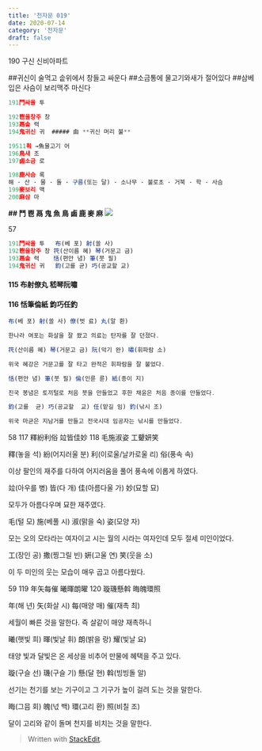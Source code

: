 ```yaml
---
title: '천자문 019'
date: 2020-07-14
category: '천자문'
draft: false
---
```

190 구신 신비아파트

##귀신이 술먹고 솥위에서 창들고 싸운다
##소금통에 물고기와새가 절어있다
##삼베입은 사슴이 보리맥주 마신다

```js
191鬥싸울 투

192鬯울창주 창
193鬲솥 력
194鬼귀신 귀  ##### 甶 **귀신 머리 불**

19511획 →魚물고기 어
196鳥새 조
197鹵소금 로

198鹿사슴 록  
해 · 산 · 물 · 돌 · 구름(또는 달) · 소나무 · 불로초 · 거북 · 학 · 사슴
199麥보리 맥
200麻삼 마
```

**## 鬥 鬯 鬲 鬼 魚 鳥 鹵 鹿 麥 麻**
![](https://i.ibb.co/KbNK1vc/Screen-Shot-2020-07-14-at-11-57-27-AM.png)

      



57
```js
191鬥싸울 투   布(베 포) 射(쏠 사) 
192鬯울창주 창 笩(산이름 혜) 琴(거문고 금)
193鬲솥 력    恬(편안 념) 筆(붓 필)
194鬼귀신 귀   鈞(고를 균) 巧(공교할 교)
```
#### 115 布射僚丸 嵇琴阮嘯 
#### 116 恬筆倫紙 鈞巧任釣 
```js
布(베 포) 射(쏠 사) 僚(벗 료) 丸(알 환)

한나라 여포는 화살을 잘 쐈고 의료는 탄자를 잘 던졌다.

笩(산이름 혜) 琴(거문고 금) 阮(악기 완) 嘯(휘파람 소)

위국 혜강은 거문고를 잘 타고 완적은 휘파람을 잘 불었다.

恬(편안 념) 筆(붓 필) 倫(인륜 륜) 紙(종이 지)

진국 봉념은 토끼털로 처음 붓을 만들었고 후한 채윤은 처음 종이를 만들었다.

鈞(고를  균) 巧(공교할  교) 任(맡길 임) 釣(낚시 조)

위국 마균은 지남거를 만들고 전국시대 임공자는 낚시를 만들었다.
```
58
117 釋紛利俗 竝皆佳妙 118 毛施淑姿 工顰妍笑 

釋(놓을 석) 紛(어지러울 분) 利(이로울/날카로울 리) 俗(풍속 속)

이상 팔인의 재주를 다하여 어지러움을 풀어 풍속에 이롭게 하였다.

竝(아우를 병) 皆(다 개) 佳(아름다울 가) 妙(묘할 묘)

모두가 아름다우며 묘한 재주였다.

毛(털 모) 施(베풀 시) 淑(맑을 숙) 姿(모양 자)

모는 오의 모타라는 여자이고 시는 월의 시라는 여자인데 모두 절세 미인이었다.

工(장인 공) 撒(찡그릴 빈) 姸(고울 연) 笑(웃을 소)

이 두 미인의 웃는 모습이 매우 곱고 아름다웠다.

59
119 年矢每催 曦暉朗曜 120 璇璣懸斡 晦魄環照

年(해 년) 矢(화살 시) 每(매양 매) 催(재촉 최)

세월이 빠른 것을 말한다. 즉 살같이 매양 재촉하니

曦(햇빛 희) 暉(빛날 휘) 朗(밝을 랑) 耀(빛날 요)

태양 빛과 달빛은 온 세상을 비추어 만물에 혜택을 주고 있다.

璇(구슬 선) 璣(구슬 기) 懸(달 현) 斡(빙빙돌 알)

선기는 천기를 보는 기구이고 그 기구가 높이 걸려 도는 것을 말한다.

晦(그믐 회) 魄(넋 백) 環(고리 환) 照(비칠 조)

달이  고리와  같이  돌며  천지를  비치는  것을  말한다.
> Written with [StackEdit](https://stackedit.io/).
<!--stackedit_data:
eyJoaXN0b3J5IjpbOTc3NzEyMDI2LDE5NDY4OTg1NTIsLTE1ND
Y3OTc5NjcsLTk3MDE0Nzc1OSwtMTY1MDU0NDI5OSwzMTc1ODU4
LC04NDA5ODIwMDYsLTE0MDQ1NjQ1ODIsLTE2NTI3OTQ5MSwtNz
IyNzE4Niw3OTQ5NTk5NzIsMTM1MTM5NDY2NCwtOTgwNDk1OTE0
LDE1MjkwMzA4NTYsLTkxMDE5OTM2MiwxMDUwMzM0NzgyLDE4OT
IyODY1NTJdfQ==
-->